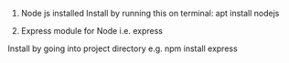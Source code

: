 1) Node js installed
Install by running this on terminal: 
apt install nodejs

2) Express module for Node i.e. express

Install by going into project directory
e.g. npm install express
